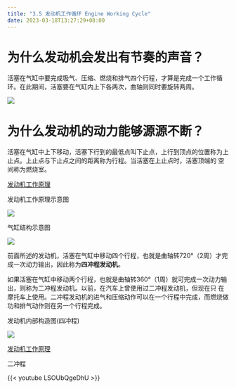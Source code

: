 ```yaml
---
title: "3.5 发动机工作循环 Engine Working Cycle"
date: 2023-03-18T13:27:29+08:00
---
```


# 为什么发动机会发出有节奏的声音？

活塞在气缸中要完成吸气、压缩、燃烧和排气四个行程，才算是完成一个工作循环。在此期间，活塞要在气缸内上下各两次，曲轴则同时要旋转两周。

![](https://res.weread.qq.com/wrepub/epub_26688761_65)

# 为什么发动机的动力能够源源不断？

活塞在气缸中上下移动，活塞下行到的最低点叫下止点，上行到顶点的位置称为上止点。上止点与下止点之间的距离称为行程。当活塞在上止点时，活塞顶端的
空间称为燃烧室。

[发动机工作原理](http://v.youku.com/v_show/id_XMTQ4MTg3Nzc1Mg==.html?from=s1.8-1-1.2)

发动机工作原理示意图

![](https://res.weread.qq.com/wrepub/epub_26688761_67)

气缸结构示意图

![](https://res.weread.qq.com/wrepub/epub_26688761_68)

前面所述的发动机，活塞在气缸中移动四个行程，也就是曲轴转720°（2周）才完成一次动力输出，因此称为**四冲程发动机**。

如果活塞在气缸中移动两个行程，也就是曲轴转360°（1周）就可完成一次动力输出，则称为二冲程发动机。以前，在汽车上曾使用过二冲程发动机，但现在只
在摩托车上使用。二冲程发动机的进气和压缩动作可以在一个行程中完成，而燃烧做功和排气动作则在另一个行程完成。

发动机内部构造图(四冲程)

![](https://res.weread.qq.com/wrepub/epub_26688761_69)

[发动机工作原理](http://v.youku.com/v_show/id_XMTQ4MTg3NjA3Mg==.html?from=s1.8-1-1.2)

二冲程

{{< youtube LSOUbQgeDhU >}}
